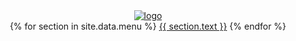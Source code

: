 <header class = 'header'>
  <div class='logo'>
  <a href = '{{site.baseurl}}'>
  <img src = '{{site.baseurl}}/assets/notice.png' alt = 'logo'>
  </a>
  </div>
  <i class = 'fa fa-bars tp-menu' aria-hidden = 'true'></i>
  <div class='menu-bar'>
    <nav class = 'menu flex'>
    <span class = 'flex'>
      {% for section in site.data.menu %}
        <a href='{{ site.baseurl }}/#{{ section.id }}'>{{ section.text }}</a>
      {% endfor %}
      </span>
    </nav>
  </div>
</header>
